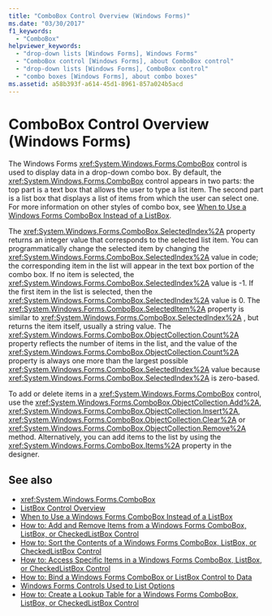 ```yaml
---
title: "ComboBox Control Overview (Windows Forms)"
ms.date: "03/30/2017"
f1_keywords: 
  - "ComboBox"
helpviewer_keywords: 
  - "drop-down lists [Windows Forms], Windows Forms"
  - "ComboBox control [Windows Forms], about ComboBox control"
  - "drop-down lists [Windows Forms], ComboBox control"
  - "combo boxes [Windows Forms], about combo boxes"
ms.assetid: a58b393f-a614-45d1-8961-857a024b5acd
---
```

# ComboBox Control Overview (Windows Forms)
The Windows Forms <xref:System.Windows.Forms.ComboBox> control is used to display data in a drop-down combo box. By default, the <xref:System.Windows.Forms.ComboBox> control appears in two parts: the top part is a text box that allows the user to type a list item. The second part is a list box that displays a list of items from which the user can select one. For more information on other styles of combo box, see [When to Use a Windows Forms ComboBox Instead of a ListBox](when-to-use-a-windows-forms-combobox-instead-of-a-listbox.md).  
  
 The <xref:System.Windows.Forms.ComboBox.SelectedIndex%2A> property returns an integer value that corresponds to the selected list item. You can programmatically change the selected item by changing the <xref:System.Windows.Forms.ComboBox.SelectedIndex%2A> value in code; the corresponding item in the list will appear in the text box portion of the combo box. If no item is selected, the <xref:System.Windows.Forms.ComboBox.SelectedIndex%2A> value is -1. If the first item in the list is selected, then the <xref:System.Windows.Forms.ComboBox.SelectedIndex%2A> value is 0. The <xref:System.Windows.Forms.ComboBox.SelectedItem%2A> property is similar to <xref:System.Windows.Forms.ComboBox.SelectedIndex%2A> , but returns the item itself, usually a string value. The <xref:System.Windows.Forms.ComboBox.ObjectCollection.Count%2A> property reflects the number of items in the list, and the value of the <xref:System.Windows.Forms.ComboBox.ObjectCollection.Count%2A> property is always one more than the largest possible <xref:System.Windows.Forms.ComboBox.SelectedIndex%2A> value because <xref:System.Windows.Forms.ComboBox.SelectedIndex%2A> is zero-based.  
  
 To add or delete items in a <xref:System.Windows.Forms.ComboBox> control, use the <xref:System.Windows.Forms.ComboBox.ObjectCollection.Add%2A>, <xref:System.Windows.Forms.ComboBox.ObjectCollection.Insert%2A>, <xref:System.Windows.Forms.ComboBox.ObjectCollection.Clear%2A> or <xref:System.Windows.Forms.ComboBox.ObjectCollection.Remove%2A> method. Alternatively, you can add items to the list by using the <xref:System.Windows.Forms.ComboBox.Items%2A> property in the designer.  
  
## See also

- <xref:System.Windows.Forms.ComboBox>
- [ListBox Control Overview](listbox-control-overview-windows-forms.md)
- [When to Use a Windows Forms ComboBox Instead of a ListBox](when-to-use-a-windows-forms-combobox-instead-of-a-listbox.md)
- [How to: Add and Remove Items from a Windows Forms ComboBox, ListBox, or CheckedListBox Control](add-and-remove-items-from-a-wf-combobox.md)
- [How to: Sort the Contents of a Windows Forms ComboBox, ListBox, or CheckedListBox Control](sort-the-contents-of-a-wf-combobox-listbox-or-checkedlistbox-control.md)
- [How to: Access Specific Items in a Windows Forms ComboBox, ListBox, or CheckedListBox Control](access-specific-items-in-a-wf-combobox-listbox-or-checkedlistbox.md)
- [How to: Bind a Windows Forms ComboBox or ListBox Control to Data](how-to-bind-a-windows-forms-combobox-or-listbox-control-to-data.md)
- [Windows Forms Controls Used to List Options](windows-forms-controls-used-to-list-options.md)
- [How to: Create a Lookup Table for a Windows Forms ComboBox, ListBox, or CheckedListBox Control](create-a-lookup-table-for-a-wf-combobox-listbox.md)
